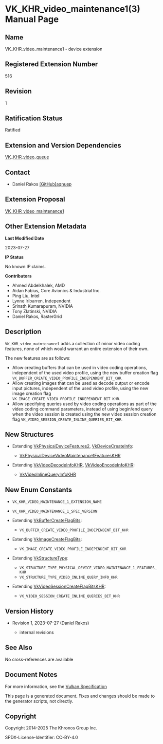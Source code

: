 # VK\_KHR\_video\_maintenance1(3) Manual Page

## Name

VK\_KHR\_video\_maintenance1 - device extension



## [](#_registered_extension_number)Registered Extension Number

516

## [](#_revision)Revision

1

## [](#_ratification_status)Ratification Status

Ratified

## [](#_extension_and_version_dependencies)Extension and Version Dependencies

[VK\_KHR\_video\_queue](https://registry.khronos.org/vulkan/specs/latest/man/html/VK_KHR_video_queue.html)

## [](#_contact)Contact

- Daniel Rakos [\[GitHub\]aqnuep](https://github.com/KhronosGroup/Vulkan-Docs/issues/new?body=%5BVK_KHR_video_maintenance1%5D%20%40aqnuep%0A%2AHere%20describe%20the%20issue%20or%20question%20you%20have%20about%20the%20VK_KHR_video_maintenance1%20extension%2A)

## [](#_extension_proposal)Extension Proposal

[VK\_KHR\_video\_maintenance1](https://github.com/KhronosGroup/Vulkan-Docs/tree/main/proposals/VK_KHR_video_maintenance1.adoc)

## [](#_other_extension_metadata)Other Extension Metadata

**Last Modified Date**

2023-07-27

**IP Status**

No known IP claims.

**Contributors**

- Ahmed Abdelkhalek, AMD
- Aidan Fabius, Core Avionics &amp; Industrial Inc.
- Ping Liu, Intel
- Lynne Iribarren, Independent
- Srinath Kumarapuram, NVIDIA
- Tony Zlatinski, NVIDIA
- Daniel Rakos, RasterGrid

## [](#_description)Description

`VK_KHR_video_maintenance1` adds a collection of minor video coding features, none of which would warrant an entire extension of their own.

The new features are as follows:

- Allow creating buffers that can be used in video coding operations, independent of the used video profile, using the new buffer creation flag `VK_BUFFER_CREATE_VIDEO_PROFILE_INDEPENDENT_BIT_KHR`.
- Allow creating images that can be used as decode output or encode input pictures, independent of the used video profile, using the new image creation flag `VK_IMAGE_CREATE_VIDEO_PROFILE_INDEPENDENT_BIT_KHR`.
- Allow specifying queries used by video coding operations as part of the video coding command parameters, instead of using begin/end query when the video session is created using the new video session creation flag `VK_VIDEO_SESSION_CREATE_INLINE_QUERIES_BIT_KHR`.

## [](#_new_structures)New Structures

- Extending [VkPhysicalDeviceFeatures2](https://registry.khronos.org/vulkan/specs/latest/man/html/VkPhysicalDeviceFeatures2.html), [VkDeviceCreateInfo](https://registry.khronos.org/vulkan/specs/latest/man/html/VkDeviceCreateInfo.html):
  
  - [VkPhysicalDeviceVideoMaintenance1FeaturesKHR](https://registry.khronos.org/vulkan/specs/latest/man/html/VkPhysicalDeviceVideoMaintenance1FeaturesKHR.html)
- Extending [VkVideoDecodeInfoKHR](https://registry.khronos.org/vulkan/specs/latest/man/html/VkVideoDecodeInfoKHR.html), [VkVideoEncodeInfoKHR](https://registry.khronos.org/vulkan/specs/latest/man/html/VkVideoEncodeInfoKHR.html):
  
  - [VkVideoInlineQueryInfoKHR](https://registry.khronos.org/vulkan/specs/latest/man/html/VkVideoInlineQueryInfoKHR.html)

## [](#_new_enum_constants)New Enum Constants

- `VK_KHR_VIDEO_MAINTENANCE_1_EXTENSION_NAME`
- `VK_KHR_VIDEO_MAINTENANCE_1_SPEC_VERSION`
- Extending [VkBufferCreateFlagBits](https://registry.khronos.org/vulkan/specs/latest/man/html/VkBufferCreateFlagBits.html):
  
  - `VK_BUFFER_CREATE_VIDEO_PROFILE_INDEPENDENT_BIT_KHR`
- Extending [VkImageCreateFlagBits](https://registry.khronos.org/vulkan/specs/latest/man/html/VkImageCreateFlagBits.html):
  
  - `VK_IMAGE_CREATE_VIDEO_PROFILE_INDEPENDENT_BIT_KHR`
- Extending [VkStructureType](https://registry.khronos.org/vulkan/specs/latest/man/html/VkStructureType.html):
  
  - `VK_STRUCTURE_TYPE_PHYSICAL_DEVICE_VIDEO_MAINTENANCE_1_FEATURES_KHR`
  - `VK_STRUCTURE_TYPE_VIDEO_INLINE_QUERY_INFO_KHR`
- Extending [VkVideoSessionCreateFlagBitsKHR](https://registry.khronos.org/vulkan/specs/latest/man/html/VkVideoSessionCreateFlagBitsKHR.html):
  
  - `VK_VIDEO_SESSION_CREATE_INLINE_QUERIES_BIT_KHR`

## [](#_version_history)Version History

- Revision 1, 2023-07-27 (Daniel Rakos)
  
  - internal revisions

## [](#_see_also)See Also

No cross-references are available

## [](#_document_notes)Document Notes

For more information, see the [Vulkan Specification](https://registry.khronos.org/vulkan/specs/latest/html/vkspec.html#VK_KHR_video_maintenance1)

This page is a generated document. Fixes and changes should be made to the generator scripts, not directly.

## [](#_copyright)Copyright

Copyright 2014-2025 The Khronos Group Inc.

SPDX-License-Identifier: CC-BY-4.0